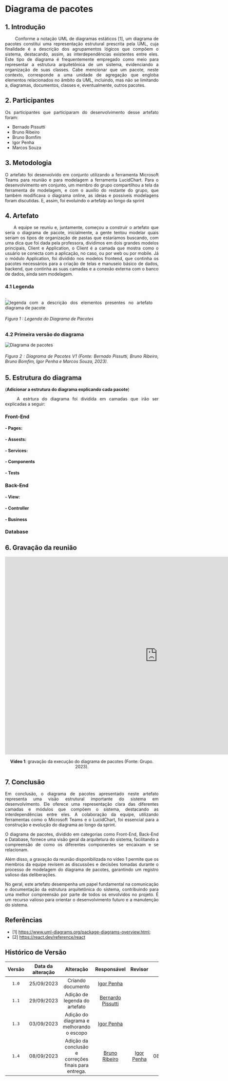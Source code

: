 <div class="body">
  
# Diagrama de pacotes

## 1. Introdução

<div align="justify">

&emsp;&emsp; Conforme a notação UML de diagramas estáticos [1], um diagrama de pacotes constitui uma representação estrutural prescrita pela UML, 
cuja finalidade é a descrição dos agrupamentos lógicos que compõem o sistema, destacando, assim, as interdependências existentes entre eles. 
Este tipo de diagrama é frequentemente empregado como meio para representar a estrutura arquitetônica de um sistema, evidenciando a organização de suas classes. 
Cabe mencionar que um pacote, neste contexto, corresponde a uma unidade de agregação que engloba elementos relacionados no âmbito da UML, incluindo, 
mas não se limitando a, diagramas, documentos, classes e, eventualmente, outros pacotes.

## 2. Participantes

Os participantes que participaram do desenvolvimento desse artefato foram:

- Bernado Pissutti
- Bruno Ribeiro
- Bruno Bomfim
- Igor Penha
- Marcos Souza

## 3. Metodologia

O artefato foi desenvolvido em conjunto utilizando a ferramenta Microsoft Teams para reunião e para modelagem a ferramenta LucidChart. 
Para o desenvolvimento em conjunto, um membro do grupo compartilhou a tela da ferramenta de modelagem, e com o auxílio do restante do grupo, 
que também modificava o diagrama online, as ideias e possíveis modelagens foram discutidas. E, assim, foi evoluindo o artefatp ao longo da sprint


## 4. Artefato

&emsp;&emsp;A equipe se reuniu e, juntamente, começou a construir o artefato que seria o diagrama de pacote, inicialmente, a gente tentou modelar quais seriam os tipos de organização de pastas que estaríamos buscando, com uma dica que foi dada pela professora, dividimos em dois grandes modelos principais, Client e Application, o Client é a camada que mostra como o usuário se conecta com a aplicação, no caso, ou por web ou por mobile. Já o módulo Application, foi dividido nos modelos frontend, que continha os pacotes necessários para a criação de telas e manuseio básico de dados, backend, que continha as suas camadas e a conexão externa com o banco de dados, ainda sem modelagem.

### 4.1 Legenda

<div style="display: center; align-items: center;">.
  <img src="../../images/t2-Modelagem/legendaDiagramaDePacote.png" alt="legenda com a descrição dos elementos  presentes no artefato diagrama de pacote" style="margin-right: 20px;"/>
  <div style="flex-grow: 1;">
    <h6 style="text-align: flex;">
    Figura 1 : Legenda do Diagrama de Pacotes
    </h6>
  </div>
</div>

### 4.2 Primeira versão do diagrama

<div style="display: center; align-items: center;">
  <img src="../../images/t2-Modelagem/DiagramaPacotes.jpg" alt="Diagrama de pacotes" style="margin-right: 20px;"/>
  <div style="flex-grow: 1;">
    <h6 style="text-align: flex;">
    Figura 2 : Diagrama de Pacotes V1 (Fonte: Bernado Pissutti, Bruno Ribeiro, Bruno Bomfim, Igor Penha e Marcos Souza, 2023).
    </h6>
  </div>
</div>


## 5. Estrutura do diagrama

(**Adicionar a estrutura do diagrama explicando cada pacote**)

&emsp;&emsp; A estrtura do diagrama foi dividida em camadas que irão ser explicadas a seguir:

### Front-End

#### - Pages:

#### - Assests:

#### - Services:

#### - Components

#### - Tests


### Back-End

#### - View:

#### - Controller

#### - Business

### Database

## 6. Gravação da reunião

<iframe width="1000vw" height="650vh" src="https://www.youtube.com/embed/_w_TTuf8hv8" title="reunião de execução do diagrama de pacotes" frameborder="0" allow="accelerometer; autoplay; clipboard-write; encrypted-media; gyroscope; picture-in-picture" allowfullscreen=""></iframe>
<div align="center">
<p> <b>Vídeo 1</b>: gravação da execução do diagrama de pacotes (Fonte: Grupo. 2023).</p>
</div>

## 7. Conclusão

Em conclusão, o diagrama de pacotes apresentado neste artefato representa uma visão estrutural importante do sistema em desenvolvimento. Ele oferece uma representação clara das diferentes camadas e módulos que compõem o sistema, destacando as interdependências entre eles. A colaboração da equipe, utilizando ferramentas como o Microsoft Teams e o LucidChart, foi essencial para a construção e evolução do diagrama ao longo da sprint.

O diagrama de pacotes, dividido em categorias como Front-End, Back-End e Database, fornece uma visão geral da arquitetura do sistema, facilitando a compreensão de como os diferentes componentes se encaixam e se relacionam.

Além disso, a gravação da reunião disponibilizada no vídeo 1 permite que os membros da equipe revisem as discussões e decisões tomadas durante o processo de modelagem do diagrama de pacotes, garantindo um registro valioso das deliberações.

No geral, este artefato desempenha um papel fundamental na comunicação e documentação da estrutura arquitetônica do sistema, contribuindo para uma melhor compreensão por parte de todos os envolvidos no projeto. É um recurso valioso para orientar o desenvolvimento futuro e a manutenção do sistema.

</div>

## Referências

- [1] https://www.uml-diagrams.org/package-diagrams-overview.html;
- [2] https://react.dev/reference/react

## Histórico de Versão

|  Versão  |   Data da alteração  |   Alteração  |  Responsável  |  Revisor  | Data de revisão |
| :--------: | :--------------------: | :-----------: | :--------------: | :--------: | :-----------------: |
|    `1.0`    |    25/09/2023   |  Criando documento  |  [Igor Penha](https://github.com/igorpenhaa)   |   |  |
|    `1.1`    |    29/09/2023   |  Adição de legenda do artefato  |  [Bernardo Pissutti](https://github.com/berssutti)   |   |  |
|    `1.3`    |    03/09/2023   |  Adição do diagrama e melhorando o escopo |  [Igor Penha](https://github.com/igorpenhaa)   |   |  |
|    `1.4`    |    08/09/2023   |  Adição da conclusão e correções finais para entrega. |  [Bruno Ribeiro](https://github.com/BrunoRiibeiro) | [Igor Penha](https://github.com/igorpenhaa) | 08/09/2023 |

</div>
